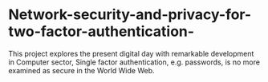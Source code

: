 # Network-security-and-privacy-for-two-factor-authentication-
 This project explores the present digital day with remarkable development in Computer sector, Single factor authentication, e.g. passwords, is no more examined as secure in the World Wide Web.
